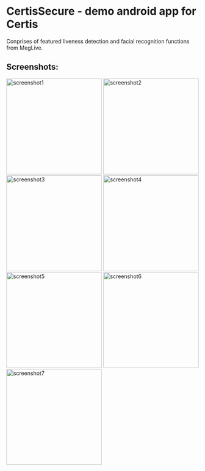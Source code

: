 CertisSecure - demo android app for Certis
==========================================

Conprises of featured liveness detection and facial recognition functions from MegLive.

<h2>Screenshots:</h2>
<div class="row">
<img src="https://user-images.githubusercontent.com/35849747/53694950-390b5480-3df0-11e9-829a-b4dfb14b80bc.jpg" title="screenshot1" width="250px" />
<img src="https://user-images.githubusercontent.com/35849747/53694951-39a3eb00-3df0-11e9-8229-b2b225e8009b.jpg" title="screenshot2" width="250px" />
<img src="https://user-images.githubusercontent.com/35849747/53694952-39a3eb00-3df0-11e9-92eb-ec626be6cf78.jpg" title="screenshot3" width="250px" />
<img src="https://user-images.githubusercontent.com/35849747/53694953-3a3c8180-3df0-11e9-9820-bf0bc405818a.jpg" title="screenshot4" width="250px" />
<img src="https://user-images.githubusercontent.com/35849747/53694954-3a3c8180-3df0-11e9-8427-b12bf6110f22.jpg" title="screenshot5" width="250px" />
<img src="https://user-images.githubusercontent.com/35849747/53694955-3ad51800-3df0-11e9-8cc0-226f8d4f5777.jpg" title="screenshot6" width="250px" />
<img src="https://user-images.githubusercontent.com/35849747/53694956-3ad51800-3df0-11e9-88d0-fe06b28b641e.jpg" title="screenshot7" width="250px" />
</div>
